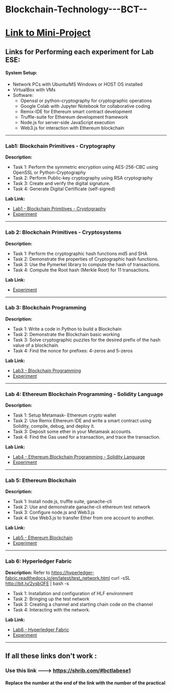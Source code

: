 # Blockchain-Technology---BCT--

# [Link to Mini-Project](https://github.com/Dare-marvel/Aarogya-Coin-EHR)

## Links for Performing each experiment for Lab ESE:

#### System Setup:
- Network PCs with Ubuntu/MS Windows or HOST OS installed
- VirtualBox with VMs
- Software:
  - Openssl or python-cryptography for cryptographic operations
  - Google Colab with Jupyter Notebook for collaborative coding
  - Remix-IDE for Ethereum smart contract development
  - Truffle-suite for Ethereum development framework
  - Node.js for server-side JavaScript execution
  - Web3.js for interaction with Ethereum blockchain

---

### Lab1: Blockchain Primitives - Cryptography

**Description:**
* Task 1: Perform the symmetric encryption using AES-256-CBC using OpenSSL or Python-Cryptography
* Task 2: Perform Public-key cryptography using RSA cryptography
* Task 3: Create and verify the digital signature.
* Task 4: Generate Digital Certificate (self-signed)

**Lab Link:** 
* [Lab1 - Blockchain Primitives - Cryptography](https://chat.openai.com/share/2c6de447-de2c-4c90-a6b4-2e5f40ab02dc)
* [Experiment](https://github.com/Dare-marvel/Blockchain-Technology---BCT--/tree/main/EXPERIMENTS/01B.%20Blockchain%20Primitives-I%20Cryptosystems-%20PKI%20using%20Openssl)

---

### Lab 2: Blockchain Primitives - Cryptosystems

**Description:**
* Task 1: Perform the cryptographic hash functions md5 and SHA
* Task 2: Demonstrate the properties of Cryptographic hash functions.
* Task 3: Use the Pymerkel library to compute the hash of transactions.
* Task 4: Compute the Root hash (Merkle Root) for 11 transactions.

**Lab Link:** 
<!-- * [Lab2 - Blockchain Primitives - Cryptosystems]()  -->
* [Experiment](https://github.com/Dare-marvel/Blockchain-Technology---BCT--/tree/main/EXPERIMENTS/03A%20%26%2003B.%20Blockchain%20Programming)

---

### Lab 3: Blockchain Programming

**Description:**
* Task 1: Write a code in Python to build a Blockchain 
* Task 2: Demonstrate the Blockchain basic working
* Task 3: Solve cryptographic puzzles for the desired prefix of the hash value of a blockchain. 
* Task 4: Find the nonce for prefixes: 4-zeros and 5-zeros

**Lab Link:** 
* [Lab3 - Blockchain Programming](https://chat.openai.com/share/57e23ab0-f1ca-4273-9b2e-de08bb1606e3)
* [Experiment](https://github.com/Dare-marvel/Blockchain-Technology---BCT--/tree/main/EXPERIMENTS/03A%20%26%2003B.%20Blockchain%20Programming)

---

### Lab 4: Ethereum Blockchain Programming - Solidity Language

**Description:**
* Task 1: Setup Metamask- Ethereum crypto wallet 
* Task 2: Use Remix Ethereum IDE and write a smart contract using Solidity, compile, debug, and deploy it.
* Task 3: Deposit some ether in your Metamask accounts. 
* Task 4: Find the Gas used for a transaction, and trace the transaction.

**Lab Link:** 
* [Lab4 - Ethereum Blockchain Programming - Solidity Language](https://chat.openai.com/share/b063b58d-bcc4-445a-afff-27f17d122b09)
* [Experiment](https://github.com/Dare-marvel/Blockchain-Technology---BCT--/tree/main/EXPERIMENTS/04A.%20Development%20of%20Smart%20Contract%20using%20Solidity)

---

### Lab 5: Ethereum Blockchain

**Description:**
* Task 1: Install node.js, truffle suite, ganache-cli 
* Task 2: Use and demonstrate ganache-cli ethereum test network 
* Task 3: Configure node.js and Web3.js
* Task 4: Use Web3.js to transfer Ether from one account to another.

**Lab Link:** 
* [Lab5 - Ethereum Blockchain](https://chat.openai.com/share/0383ee1e-7eed-477c-8161-c93c2e9eba4b)
* [Experiment](https://github.com/Dare-marvel/Blockchain-Technology---BCT--/tree/main/EXPERIMENTS/02A.%20Ethereum%20Blockchain%20Part-I)

---

### Lab 6: Hyperledger Fabric

**Description:**
Refer to  https://hyperledger-fabric.readthedocs.io/en/latest/test_network.html
curl -sSL http://bit.ly/2ysbOFE | bash -s 

* Task 1: Installation and configuration of HLF environment
* Task 2: Bringing up the test network  
* Task 3: Creating a channel and starting chain code on the channel
* Task 4: Interacting with the network.

**Lab Link:** 
* [Lab6 - Hyperledger Fabric](https://chat.openai.com/share/a4678295-6b99-4601-a10f-4168e977d8f4)
* [Experiment](https://github.com/Dare-marvel/Blockchain-Technology---BCT--/tree/main/EXPERIMENTS/08A.%20Hyperledger%20Fabric%20Application%20Development)

---

## If all these links don't work :
### Use this link ---> https://shrib.com/#bctlabese1

#### Replace the number at the end of the link with the number of the practical


